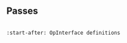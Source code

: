 ```{include} Dialects/MLIRMQTRefDialect.md

```

## Passes

```{include} Passes/MLIRMQTRefPasses.md

```

```{include} Dialects/MLIRMQTRefInterfaces.md
:start-after: OpInterface definitions
```
